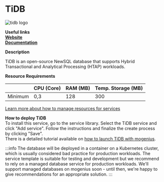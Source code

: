 # TiDB

![tidb logo](https://api.mogenius.com/file/id/3e070f62-001b-475a-889c-b4c8e56af3b2)

**Useful links**  
**[Website](https://pingcap.com/)**  
**[Documentation](https://docs.pingcap.com/tidb/stable)**  

**Description**

TiDB is an open-source NewSQL database that supports Hybrid Transactional and Analytical Processing (HTAP) workloads.

**Resource Requirements**

||CPU (Core)|RAM (MB)  |Temp. Storage (MB)|
|--|--|--|--|
| Minimum | 0,3 |128| 300

[Learn more about how to manage resources for services](./../../development/resources.md)

**How to deploy TiDB**  
To install this service, go to the service library. Select the TiDB service and click "Add service". Follow the instructions and finalize the create process by clicking "Save".  
There is a detailed tutorial available on [how to launch TiDB with mogenius](./../../tutorials/how-to-deploy-a-tidb-database-in-the-cloud.md).


:::info
The database will be deployed in a container on a Kubernetes cluster, which is usually considered bad practice for production workloads. The service template is suitable for testing and development but we recommend to rely on a managed database service for production workloads. We'll support managed databases on mogenius soon - until then, we're happy to give recommendations for an appropriate solution.
:::
